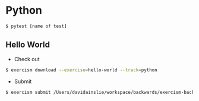 # Python

```bash
$ pytest [name of test]
```

## Hello World

- Check out

```bash
$ exercism download --exercise=hello-world --track=python
```

- Submit

```bash
$ exercism submit /Users/davidainslie/workspace/backwards/exercism-backwards/python/hello-world/hello_world.py /Users/davidainslie/workspace/backwards/exercism-backwards/python/hello-world/hello_world_test.py
```